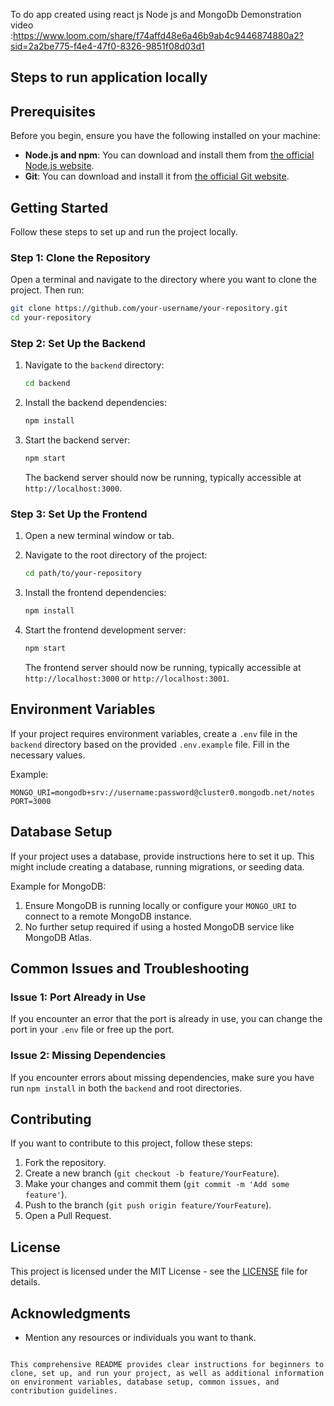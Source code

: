 To do app created using react js Node js and MongoDb
Demonstration video :https://www.loom.com/share/f74affd48e6a46b9ab4c9446874880a2?sid=2a2be775-f4e4-47f0-8326-9851f08d03d1
## Steps to run application locally

## Prerequisites

Before you begin, ensure you have the following installed on your machine:

- **Node.js and npm**: You can download and install them from [the official Node.js website](https://nodejs.org/).
- **Git**: You can download and install it from [the official Git website](https://git-scm.com/).

## Getting Started

Follow these steps to set up and run the project locally.

### Step 1: Clone the Repository

Open a terminal and navigate to the directory where you want to clone the project. Then run:

```bash
git clone https://github.com/your-username/your-repository.git
cd your-repository
```

### Step 2: Set Up the Backend

1. Navigate to the `backend` directory:

   ```bash
   cd backend
   ```

2. Install the backend dependencies:

   ```bash
   npm install
   ```

3. Start the backend server:

   ```bash
   npm start
   ```

   The backend server should now be running, typically accessible at `http://localhost:3000`.

### Step 3: Set Up the Frontend

1. Open a new terminal window or tab.
2. Navigate to the root directory of the project:

   ```bash
   cd path/to/your-repository
   ```

3. Install the frontend dependencies:

   ```bash
   npm install
   ```

4. Start the frontend development server:

   ```bash
   npm start
   ```

   The frontend server should now be running, typically accessible at `http://localhost:3000` or `http://localhost:3001`.

## Environment Variables

If your project requires environment variables, create a `.env` file in the `backend` directory based on the provided `.env.example` file. Fill in the necessary values.

Example:

```
MONGO_URI=mongodb+srv://username:password@cluster0.mongodb.net/notes
PORT=3000
```

## Database Setup

If your project uses a database, provide instructions here to set it up. This might include creating a database, running migrations, or seeding data.

Example for MongoDB:

1. Ensure MongoDB is running locally or configure your `MONGO_URI` to connect to a remote MongoDB instance.
2. No further setup required if using a hosted MongoDB service like MongoDB Atlas.

## Common Issues and Troubleshooting

### Issue 1: Port Already in Use

If you encounter an error that the port is already in use, you can change the port in your `.env` file or free up the port.

### Issue 2: Missing Dependencies

If you encounter errors about missing dependencies, make sure you have run `npm install` in both the `backend` and root directories.

## Contributing

If you want to contribute to this project, follow these steps:

1. Fork the repository.
2. Create a new branch (`git checkout -b feature/YourFeature`).
3. Make your changes and commit them (`git commit -m 'Add some feature'`).
4. Push to the branch (`git push origin feature/YourFeature`).
5. Open a Pull Request.

## License

This project is licensed under the MIT License - see the [LICENSE](LICENSE) file for details.

## Acknowledgments

- Mention any resources or individuals you want to thank.
```

This comprehensive README provides clear instructions for beginners to clone, set up, and run your project, as well as additional information on environment variables, database setup, common issues, and contribution guidelines.
